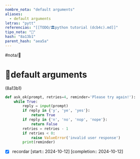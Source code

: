 ```yaml
---
nombre_nota: "default arguments"
aliases:
  - default arguments
letras: "pytt"
referencias: "[[TODO/🏛️python tutorial (dcb4c).md]]"
tipo_nota: "📑"
hash: "8a13b1"
parent_hash: "aea5a"
---
```


#nota/📑

# 📑default arguments
<div class="hash">(8a13b1)</div>

```python
def ask_ok(prompt, retries=4, reminder='Please try again!'):
    while True:
        reply = input(prompt)
        if reply in {'y', 'ye', 'yes'}:
            return True
        if reply in {'n', 'no', 'nop', 'nope'}:
            return False
        retries = retries - 1
        if retries < 0:
            raise ValueError('invalid user response')
        print(reminder)

```


- [x] recordar  [start:: 2024-10-12]  [completion:: 2024-10-12]